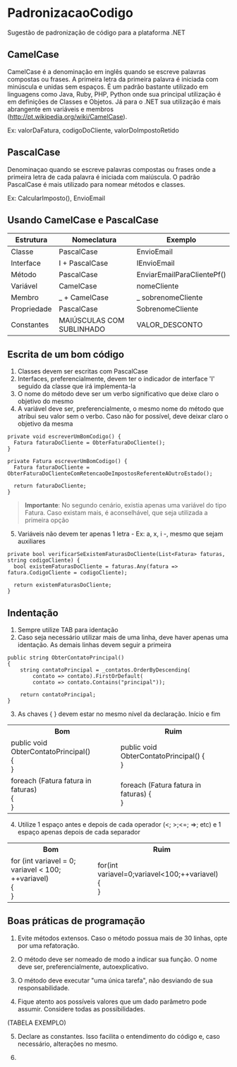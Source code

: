 # PadronizacaoCodigo
Sugestão de padronização de código para a plataforma .NET

## CamelCase

CamelCase é a denominação em inglês quando se escreve palavras compostas ou frases. A primeira letra da primeira palavra é iniciada com minúscula e unidas sem espaços. É um padrão bastante utilizado em linguagens como Java, Ruby, PHP, Python onde sua principal utilização é em definições de Classes e Objetos. Já para o .NET sua utilização é mais abrangente em variáveis e membros (http://pt.wikipedia.org/wiki/CamelCase).

Ex: valorDaFatura, codigoDoCliente, valorDoImpostoRetido

## PascalCase

Denominaçao quando se escreve palavras compostas ou frases onde a primeira letra de cada palavra é iniciada com maiúscula. O padrão PascalCase é mais utilizado para nomear métodos e classes.

Ex: CalcularImposto(), EnvioEmail

## Usando CamelCase e PascalCase

| Estrutura  | Nomeclatura | Exemplo |
| ------------- | ------------- | ------------- |
| Classe  | PascalCase  | EnvioEmail  |
| Interface  | I + PascalCase  | IEnvioEmail  |
| Método  | PascalCase  | EnviarEmailParaClientePf()  |
| Variável  | CamelCase  | nomeCliente  |
| Membro | _ + CamelCase  | _ sobrenomeCliente |
| Propriedade | PascalCase  | SobrenomeCliente |
| Constantes  | MAIÚSCULAS COM SUBLINHADO  | VALOR_DESCONTO  |

## Escrita de um bom código

1. Classes devem ser escritas com PascalCase
2. Interfaces, preferencialmente, devem ter o indicador de interface 'I' seguido da classe que irá implementa-la
3. O nome do método deve ser um verbo significativo que deixe claro o objetivo do mesmo
4. A variável deve ser, preferencialmente, o mesmo nome do método que atribui seu valor sem o verbo. Caso não for possível, deve deixar claro o objetivo da mesma

```
private void escreverUmBomCodigo() {
  Fatura faturaDoCliente = ObterFaturaDoCliente();
}
```
```
private Fatura escreverUmBomCodigo() {
  Fatura faturaDoCliente = ObterFaturaDoClienteComRetencaoDeImpostosReferenteAOutroEstado();
  
  return faturaDoCliente;
}
```

> **Importante**: No segundo cenário, existia apenas uma variável do tipo Fatura. Caso existam mais, é aconselhável, que seja utilizada a primeira opção

5. Variáveis não devem ter apenas 1 letra - Ex: a, x, i -, mesmo que sejam auxiliares

```
private bool verificarSeExistemFaturasDoCliente(List<Fatura> faturas, string codigoCliente) {
  bool existemFaturasDoCliente = faturas.Any(fatura => fatura.CodigoCliente = codigoCliente);
  
  return existemFaturasDoCliente;
}
```

## Indentação

1. Sempre utilize TAB para identação
2. Caso seja necessário utilizar mais de uma linha, deve haver apenas uma identação. As demais linhas devem seguir a primeira

```
public string ObterContatoPrincipal()
{
    string contatoPrincipal = _contatos.OrderByDescending(
        contato => contato).FirstOrDefault(
        contato => contato.Contains("principal"));

    return contatoPrincipal;
}
```

3. As chaves { } devem estar no mesmo nível da declaração. Início e fim

<table class="tg">
  <tr>
    <th class="tg-us36">Bom</th>
    <th class="tg-us36">Ruim</th>
  </tr>
  <tr>
    <td class="tg-us36">
	public void ObterContatoPrincipal()<br />
	{<br />
	}
    </td>
    <td class="tg-us36">
	public void ObterContatoPrincipal() {<br />
	}
    </td>
  </tr>
  <tr>
    <td class="tg-us36">
	foreach (Fatura fatura in faturas)<br />
	{<br />
	}
    </td>
    <td class="tg-us36">
	foreach (Fatura fatura in faturas) {<br />
	}
    </td>
  </tr>
</table>

4. Utilize 1 espaço antes e depois de cada operador (<; >;<=; =>; etc) e 1 espaço apenas depois de cada separador

<table class="tg">
  <tr>
    <th class="tg-us36">Bom</th>
    <th class="tg-us36">Ruim</th>
  </tr>
  <tr>
    <td class="tg-us36">
	for (int variavel = 0; variavel < 100; ++variavel)<br />
	{<br />
	}
    </td>
    <td class="tg-us36">
	for(int variavel=0;variavel<100;++variavel)<br />
	{<br />
	}
    </td>
  </tr>
</table>

## Boas práticas de programação

1. Evite métodos extensos. Caso o método possua mais de 30 linhas, opte por uma refatoração.
2. O método deve ser nomeado de modo a indicar sua função. O nome deve ser, preferencialmente, autoexplicativo.
3. O método deve executar "uma única tarefa", não desviando de sua responsabilidade.



4. Fique atento aos possíveis valores que um dado parâmetro pode assumir. Considere todas as possibilidades. 

(TABELA EXEMPLO)

5. Declare as constantes. Isso facilita o entendimento do código e, caso necessário, alterações no mesmo.



6. 

